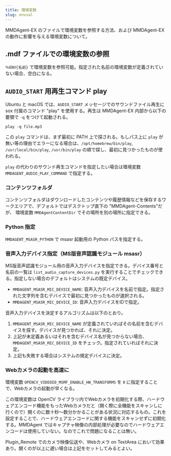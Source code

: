 ```yaml
---
title: 環境変数
slug: envval
---
```

MMDAgent-EX のファイルで環境変数を参照する方法、および MMDAgent-EX の動作に影響を与える環境変数について。

## .mdf ファイルでの環境変数の参照

`％ENV{名前}` で環境変数を参照可能。指定された名前の環境変数が定義されていない場合、空白になる。

## `AUDIO_START` 用再生コマンド play

Ubuntu と macOS では、`AUDIO_START` メッセージでのサウンドファイル再生に sox 付属のコマンド "play" を使用する。再生は MMDAgent-EX 内部から以下の要領で `-q` をつけて起動される。

```shell
play -q file.mp3
```

この `play` コマンドは、まず最初に PATH 上で探される。もしパス上に `play` が無い等の理由でエラーになる場合は、`/opt/homebrew/bin/play`, `/usr/local/bin/play`, `/usr/bin/play` の順で探し、最初に見つかったものが使われる。

`play` の代わりのサウンド再生コマンドを指定したい場合は環境変数 `MMDAGENT_AUDIO_PLAY_COMMAND` で指定する。

### コンテンツフォルダ

コンテンツフォルダはダウンロードしたコンテンツや履歴情報などを保存するワークエリアで、デフォルトではデスクトップ直下の "MMDAgent-Contents"だが、
環境変数 `MMDAgentContentDir` でその場所を別の場所に指定できる。

### Python 指定

`MMDAGENT_MSASR_PYTHON` で msasr 起動用の Python パスを指定する。

### 音声入力デバイス指定（MS版音声認識モジュール msasr）

MS版音声認識モジュール用の音声入力デバイスを指定できる。デバイス番号と名前の一覧は `list_audio_capture_devices.py` を実行することでチェックできる。指定しない場合のデフォルトはシステムの既定デバイス。

- `MMDAGENT_MSASR_MIC_DEVICE_NAME`: 音声入力デバイスを名前で指定。指定された文字列を含むデバイスで最初に見つかったものが選択される。
- `MMDAGENT_MSASR_MIC_DEVICE_ID`: 音声入力デバイスをIDで指定。

音声入力デバイスを決定するアルゴリズムは以下のとおり。

1. `MMDAGENT_MSASR_MIC_DEVICE_NAME` が定義されていればその名前を含むデバイスを探す。デバイスが見つかれば、それに決定。
2. 上記が未定義あるいはそれを含むデバイス名が見つからない場合、`MMDAGENT_MSASR_MIC_DEVICE_ID` をチェック。指定されていればそれに決定。
3. 上記も失敗する場合はシステムの規定デバイスに決定。

### Webカメラの起動を高速に

環境変数 `OPENCV_VIDEOIO_MSMF_ENABLE_HW_TRANSFORMS` を `0` に指定することで、Webカメラの起動が早くなる。

この環境変数は OpenCV ライブラリ内でWebカメラを初期化する際、ハードウェアエンコード機能をもったWebカメラだと（開く際に全機能をスキャンしに行くので）開くのに数十秒～数分かかることがある状況に対応するもの。これを設定することで、ハードウェアエンコードに関する機能をスキャンせずに初期化する。MMDAgent ではキャプチャ映像の内部処理が必要なのでハードウェアエンコードは使用していない。なのでこれで問題になることは無い。

Plugin_Remote でのカメラ映像伝送や、Webカメラ on TextArea において効果あり。開くのが以上に遅い場合は上記をセットしてみるとよい。
